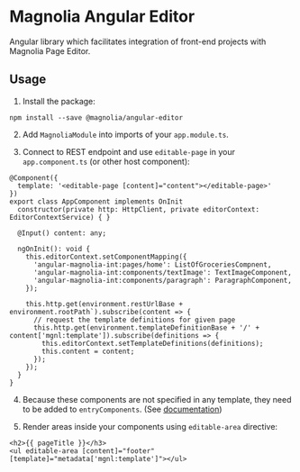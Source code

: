 # Magnolia Angular Editor

Angular library which facilitates integration of front-end projects with Magnolia Page Editor.

## Usage

 1. Install the package:

```
npm install --save @magnolia/angular-editor
```

 2. Add `MagnoliaModule` into imports of your `app.module.ts`.

 3. Connect to REST endpoint and use `editable-page` in your `app.component.ts` (or other host component):
```
@Component({
  template: '<editable-page [content]="content"></editable-page>'
})
export class AppComponent implements OnInit
  constructor(private http: HttpClient, private editorContext: EditorContextService) { }

  @Input() content: any;

  ngOnInit(): void {
    this.editorContext.setComponentMapping({
      'angular-magnolia-int:pages/home': ListOfGroceriesCompnent,
      'angular-magnolia-int:components/textImage': TextImageComponent,
      'angular-magnolia-int:components/paragraph': ParagraphComponent,
    });

    this.http.get(environment.restUrlBase + environment.rootPath`).subscribe(content => {
      // request the template definitions for given page
      this.http.get(environment.templateDefinitionBase + '/' + content['mgnl:template']).subscribe(definitions => {
        this.editorContext.setTemplateDefinitions(definitions);
        this.content = content;
      });
    });
  }
}
```

 4. Because these components are not specified in any template, they need to be added to `entryComponents`. (See [documentation](https://angular.io/guide/entry-components))

 5. Render areas inside your components using `editable-area` directive:
```
<h2>{{ pageTitle }}</h3>
<ul editable-area [content]="footer" [template]="metadata['mgnl:template']"></ul>
```
